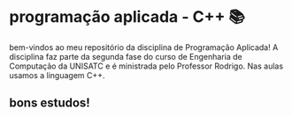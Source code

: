 # programação aplicada - C++ 📚

bem-vindos ao meu repositório da disciplina de Programação Aplicada!
A disciplina faz parte da segunda fase do curso de Engenharia de Computação da UNISATC e é ministrada pelo Professor Rodrigo. Nas aulas usamos a linguagem C++.

## bons estudos!
